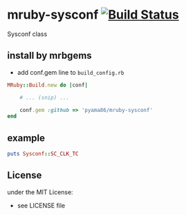 # mruby-sysconf   [![Build Status](https://travis-ci.org/pyama86/mruby-sysconf.svg?branch=master)](https://travis-ci.org/pyama86/mruby-sysconf)
Sysconf class
## install by mrbgems
- add conf.gem line to `build_config.rb`

```ruby
MRuby::Build.new do |conf|

    # ... (snip) ...

    conf.gem :github => 'pyama86/mruby-sysconf'
end
```
## example
```ruby
puts Sysconf::SC_CLK_TC
```

## License
under the MIT License:
- see LICENSE file
